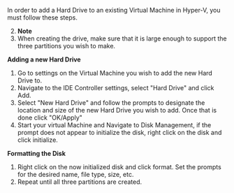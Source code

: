 In order to add a Hard Drive to an existing Virtual Machine in Hyper-V, you must follow these steps.

2. **Note**
3. When creating the drive, make sure that it is large enough to support the three partitions you wish to make.

**Adding a new Hard Drive**

1. Go to settings on the Virtual Machine you wish to add the new Hard Drive to.
2. Navigate to the IDE Controller settings, select "Hard Drive" and click Add.
3. Select "New Hard Drive" and follow the prompts to designate the location and size of the new Hard Drive you wish to add. Once that is done click "OK/Apply"
4. Start your virtual Machine and Navigate to Disk Management, if the prompt does not appear to initialize the disk, right click on the disk and click initialize.



**Formatting the Disk**

1. Right click on the now initialized disk and click format. Set the prompts for the desired name, file type, size, etc.
2. Repeat until all three partitions are created.

